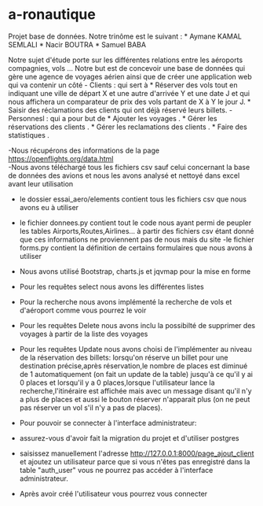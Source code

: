 # a-ronautique
Projet base de données.
Notre trinôme est le suivant  : 
       * Aymane KAMAL SEMLALI 
       * Nacir BOUTRA 
       * Samuel BABA 
        
  
 Notre sujet d'étude porte sur les différentes relations entre les aéroports compagnies, vols ... Notre but est de concevoir une base de données qui gère une agence de voyages aérien ainsi que de créer une application web  qui va contenir un côté
    - Clients : qui sert à 
         * Réserver des vols tout en indiquant une ville de départ X et une autre d'arrivée Y et une date J et qui nous affichera un comparateur de prix des vols partant de X à Y le jour J.
         * Saisir des réclamations des clients qui ont déjà réservé leurs billets.
    - Personnesl : qui a pour but de
         * Ajouter les voyages .
         * Gérer les réservations des clients .
         * Gérer les reclamations des clients .
         * Faire des statistiques .
    
     
  
  
  -Nous récupérons des informations de la page https://openflights.org/data.html  
  -Nous avons téléchargé tous les fichiers csv sauf celui concernant la base de données des avions et nous les avons analysé et nettoyé dans excel avant leur utilisation
  - le dossier essai_aero/elements contient tous les fichiers csv que nous avons eu à utiliser
  - le fichier donnees.py contient tout le code nous ayant permi de peupler les tables Airports,Routes,Airlines... à partir des fichiers csv étant donné que ces informations ne proviennent pas de nous mais du site
  -le fichier forms.py contient la définition de certains formulaires que nous avons à utiliser 
  - Nous avons utilisé Bootstrap, charts.js et jqvmap pour la mise en forme
  - Pour les requêtes select nous avons les différentes listes 
  - Pour la recherche nous avons implémenté la recherche de vols et d'aéroport comme vous pourrez le voir
  - Pour les requêtes Delete nous avons inclu la possibilté de supprimer des voyages à partir de la liste des voyages
  - Pour les requêtes Update nous avons choisi de l'implémenter au niveau de la réservation des billets: lorsqu'on réserve un billet pour une destination précise,après réservation,le nombre de places est diminué de 1 automatiquement (on fait un update de la table) jusqu'à ce qu'il y ai 0 places et lorsqu'il y a 0 places,lorsque l'utilisateur lance la recherche,l'itinéraire est affichée mais avec un message disant qu'il n'y a plus de places et aussi le bouton réserver n'apparait plus (on ne peut pas réserver un vol s'il n'y a pas de places).
  
  - Pour pouvoir se connecter à l'interface administrateur:
  - assurez-vous d'avoir fait la migration du projet et d'utiliser postgres
  - saisissez manuellement l'adresse http://127.0.0.1:8000/page_ajout_client et ajoutez un utilisateur parce que si vous n'êtes pas enregistré dans la table "auth_user" vous ne pourrez pas accéder à l'interface administrateur.
  
  - Après avoir créé l'utilisateur vous pourrez vous connecter
  
  




